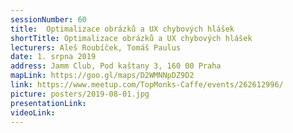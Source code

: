 ```yaml
---
sessionNumber: 60
title:  Optimalizace obrázků a UX chybových hlášek
shortTitle: Optimalizace obrázků a UX chybových hlášek
lecturers: Aleš Roubíček, Tomáš Paulus
date: 1. srpna 2019
address: Jamm Club, Pod kaštany 3, 160 00 Praha
mapLink: https://goo.gl/maps/D2WMNNpDZ9D2
link: https://www.meetup.com/TopMonks-Caffe/events/262612996/
picture: posters/2019-08-01.jpg
presentationLink:
videoLink:
---
```

